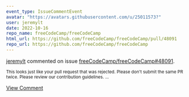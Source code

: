 ```yaml
---
event_type: IssueCommentEvent
avatar: "https://avatars.githubusercontent.com/u/25011573?"
user: jeremylt
date: 2022-10-16
repo_name: freeCodeCamp/freeCodeCamp
html_url: https://github.com/freeCodeCamp/freeCodeCamp/pull/48091
repo_url: https://github.com/freeCodeCamp/freeCodeCamp
---
```


<a href='https://github.com/jeremylt' target='_blank'>jeremylt</a> commented on issue <a href='https://github.com/freeCodeCamp/freeCodeCamp/pull/48091' target='_blank'>freeCodeCamp/freeCodeCamp#48091</a>.

<small>This looks just like your pull request that was rejected. Please don't submit the same PR twice. Please review our contribution guidelines. ...</small>

<a href='https://github.com/freeCodeCamp/freeCodeCamp/pull/48091' target='_blank'>View Comment</a>